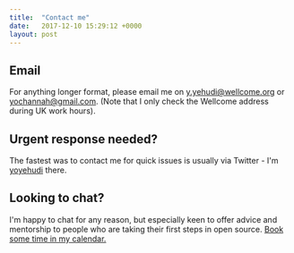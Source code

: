 ```yaml
---
title:  "Contact me"
date:   2017-12-10 15:29:12 +0000
layout: post
---
```


## Email
For anything longer format, please email me on [y.yehudi@wellcome.org](mailto:y.yehudi@wellcome.org) or [yochannah@gmail.com](mailto:yochannah@gmail.com). (Note that I only check the Wellcome address during UK work hours).

## Urgent response needed?

The fastest was to contact me for quick issues is usually via Twitter - I'm [yoyehudi](twitter.com/yoyehudi) there.

## Looking to chat?

 I'm happy to chat for any reason, but especially keen to offer advice and mentorship to people who are taking their first steps in open source. <a href="https://calendly.com/yo-yehudi-manchester/30min-chat?month=2020-09">Book some time in my calendar.</a>
